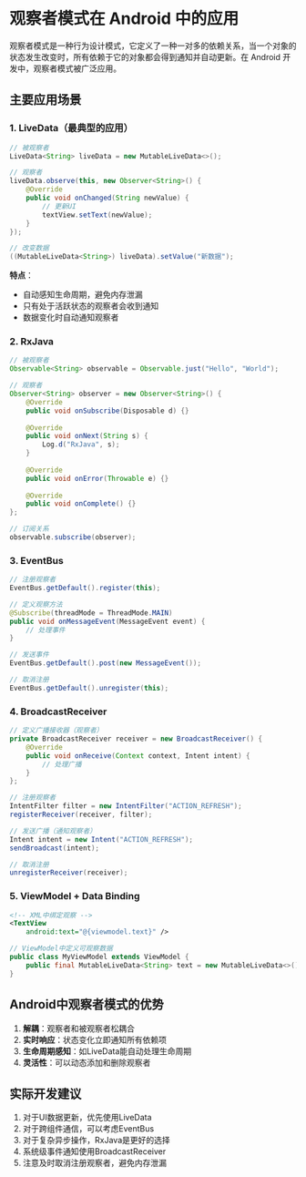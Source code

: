 # 观察者模式在 Android 中的应用

观察者模式是一种行为设计模式，它定义了一种一对多的依赖关系，当一个对象的状态发生改变时，所有依赖于它的对象都会得到通知并自动更新。在 Android 开发中，观察者模式被广泛应用。

## 主要应用场景

### 1. LiveData（最典型的应用）

```java
// 被观察者
LiveData<String> liveData = new MutableLiveData<>();

// 观察者
liveData.observe(this, new Observer<String>() {
    @Override
    public void onChanged(String newValue) {
        // 更新UI
        textView.setText(newValue);
    }
});

// 改变数据
((MutableLiveData<String>) liveData).setValue("新数据");
```

**特点**：
- 自动感知生命周期，避免内存泄漏
- 只有处于活跃状态的观察者会收到通知
- 数据变化时自动通知观察者

### 2. RxJava

```java
// 被观察者
Observable<String> observable = Observable.just("Hello", "World");

// 观察者
Observer<String> observer = new Observer<String>() {
    @Override
    public void onSubscribe(Disposable d) {}
    
    @Override
    public void onNext(String s) {
        Log.d("RxJava", s);
    }
    
    @Override
    public void onError(Throwable e) {}
    
    @Override
    public void onComplete() {}
};

// 订阅关系
observable.subscribe(observer);
```

### 3. EventBus

```java
// 注册观察者
EventBus.getDefault().register(this);

// 定义观察方法
@Subscribe(threadMode = ThreadMode.MAIN)
public void onMessageEvent(MessageEvent event) {
    // 处理事件
}

// 发送事件
EventBus.getDefault().post(new MessageEvent());

// 取消注册
EventBus.getDefault().unregister(this);
```

### 4. BroadcastReceiver

```java
// 定义广播接收器（观察者）
private BroadcastReceiver receiver = new BroadcastReceiver() {
    @Override
    public void onReceive(Context context, Intent intent) {
        // 处理广播
    }
};

// 注册观察者
IntentFilter filter = new IntentFilter("ACTION_REFRESH");
registerReceiver(receiver, filter);

// 发送广播（通知观察者）
Intent intent = new Intent("ACTION_REFRESH");
sendBroadcast(intent);

// 取消注册
unregisterReceiver(receiver);
```

### 5. ViewModel + Data Binding

```xml
<!-- XML中绑定观察 -->
<TextView
    android:text="@{viewmodel.text}" />
```

```java
// ViewModel中定义可观察数据
public class MyViewModel extends ViewModel {
    public final MutableLiveData<String> text = new MutableLiveData<>();
}
```

## Android中观察者模式的优势

1. **解耦**：观察者和被观察者松耦合
2. **实时响应**：状态变化立即通知所有依赖项
3. **生命周期感知**：如LiveData能自动处理生命周期
4. **灵活性**：可以动态添加和删除观察者

## 实际开发建议

1. 对于UI数据更新，优先使用LiveData
2. 对于跨组件通信，可以考虑EventBus
3. 对于复杂异步操作，RxJava是更好的选择
4. 系统级事件通知使用BroadcastReceiver
5. 注意及时取消注册观察者，避免内存泄漏